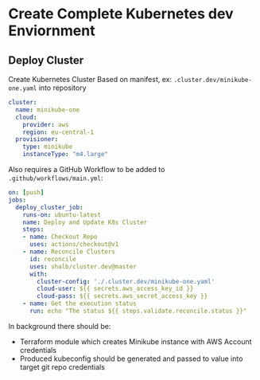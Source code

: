 # Create Complete Kubernetes dev Enviornment
## Deploy Cluster

Create Kubernetes Cluster Based on manifest, ex: `.cluster.dev/minikube-one.yaml` into repository
```yaml
cluster:
  name: minikube-one
  cloud: 
    provider: aws
    region: eu-central-1
  provisioner:
    type: minikube
    instanceType: "m4.large"
```
Also requires a GitHub Workflow to be added to `.github/workflows/main.yml`:
```yaml
on: [push]
jobs:
  deploy_cluster_job:
    runs-on: ubuntu-latest
    name: Deploy and Update K8s Cluster
    steps:
    - name: Checkout Repo
      uses: actions/checkout@v1
    - name: Reconcile Clusters
      id: reconcile
      uses: shalb/cluster.dev@master
      with:
        cluster-config: './.cluster.dev/minikube-one.yaml'
        cloud-user: ${{ secrets.aws_access_key_id }}
        cloud-pass: ${{ secrets.aws_secret_access_key }}
    - name: Get the execution status
      run: echo "The status ${{ steps.validate.reconcile.status }}"
```

In background there should be: 
 - Terraform module which creates Minikube instance with AWS Account credentials
 - Produced kubeconfig should be generated and passed to value into target git repo credentials
